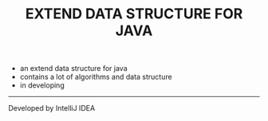 <h1 align="center">EXTEND DATA STRUCTURE FOR JAVA</h1>
<p align="center">
	<a><img alt="" src="https://img.shields.io/github/stars/SsetGlow/extend-data-structure?style=social"></a>
    <a><img alt="" src="https://img.shields.io/github/forks/SsetGlow/extend-data-structure?style=social"></a>
	<a><img alt="" src="https://img.shields.io/github/issues/SsetGlow/extend-data-structure"></a>
	<a><img alt="" src="https://img.shields.io/github/repo-size/SsetGlow/extend-data-structure"></a>
	<a><img alt="" src="https://img.shields.io/badge/ExtendDS-v0.0.1-brightgreen"></a>
    <a><img alt="" src="https://img.shields.io/badge/Powered by-Jetbrains Intellij IDEA-brightgreen"></a>
	<a><img alt="" src="https://img.shields.io/github/license/SsetGlow/extend-data-structure"></a>
</p>

- an extend data structure for java
- contains a lot of algorithms and data structure
- in developing

-----

Developed by IntelliJ IDEA